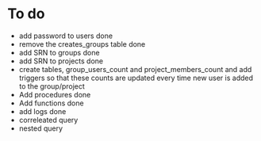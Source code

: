 # To do
- add password to users done
- remove the creates_groups table done
- add SRN to groups done
- add SRN to projects done
- create tables, group_users_count and project_members_count and add triggers so that these counts are updated every time new user is added to the group/project
- Add procedures done
- Add functions done
- add logs  done
- correleated query
- nested query

  
